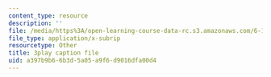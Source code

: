 ```yaml
---
content_type: resource
description: ''
file: /media/https%3A/open-learning-course-data-rc.s3.amazonaws.com/6-189-multicore-programming-primer-january-iap-2007/a397b9b66b3d5a05a9f6d9016dfa00d4_xDnq_b2784c.vtt
file_type: application/x-subrip
resourcetype: Other
title: 3play caption file
uid: a397b9b6-6b3d-5a05-a9f6-d9016dfa00d4
---
```


